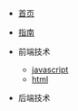 <!-- docs/_sidebar.md -->

* [首页](README)
* [指南](guide "The greatest guide in the world")


* 前端技术
    * [javascript](javascript/js.md)
    * [html](html/html.md)
* 后端技术